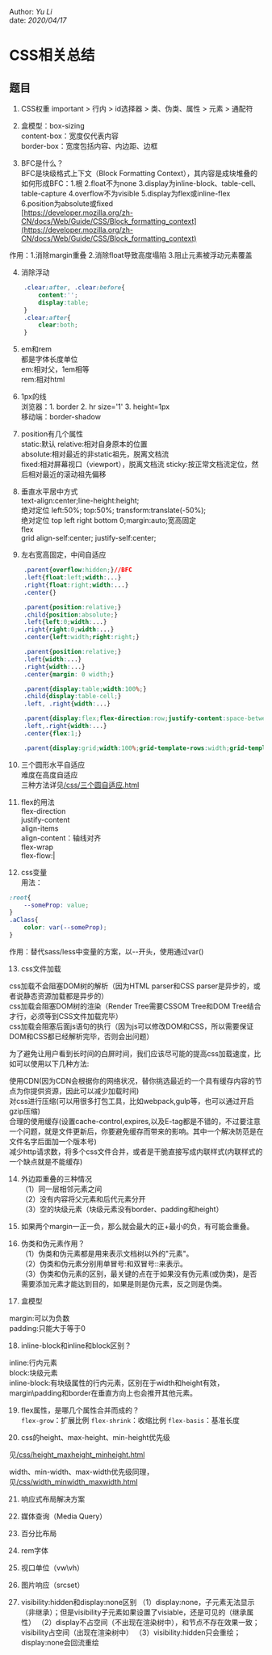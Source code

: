 Author: _Yu Li_  
date: _2020/04/17_

# CSS相关总结

## 题目

1. CSS权重 important > 行内 > id选择器 > 类、伪类、属性 > 元素 > 通配符

2. 盒模型：box-sizing  
content-box：宽度仅代表内容  
border-box：宽度包括内容、内边距、边框  

3. BFC是什么？  
BFC是块级格式上下文（Block Formatting Context），其内容是成块堆叠的  
如何形成BFC：1.根 2.float不为none 3.display为inline-block、table-cell、table-capture 4.overflow不为visible 5.display为flex或inline-flex 6.position为absolute或fixed  
[https://developer.mozilla.org/zh-CN/docs/Web/Guide/CSS/Block_formatting_context](https://developer.mozilla.org/zh-CN/docs/Web/Guide/CSS/Block_formatting_context)

作用：1.消除margin重叠 2.消除float导致高度塌陷 3.阻止元素被浮动元素覆盖

4. 消除浮动

```css
	.clear:after, .clear:before{
		content:'';
		display:table;
	}
	.clear:after{
		clear:both;
	}
```

5. em和rem  
都是字体长度单位  
em:相对父，1em相等  
rem:相对html

6. 1px的线  
浏览器：1. border 2. hr size='1' 3. height=1px  
移动端：border-shadow

7. position有几个属性  
static:默认
relative:相对自身原本的位置  
absolute:相对最近的非static祖先，脱离文档流  
fixed:相对屏幕视口（viewport），脱离文档流
sticky:按正常文档流定位，然后相对最近的滚动祖先偏移

8. 垂直水平居中方式  
text-align:center;line-height:height;  
绝对定位 left:50%; top:50%; transform:translate(-50%);  
绝对定位 top left right bottom 0;margin:auto;宽高固定  
flex  
grid align-self:center; justify-self:center;

9. 左右宽高固定，中间自适应

```css
	.parent{overflow:hidden;}//BFC
	.left{float:left;width:...}
	.right{float:right;width:...}
	.center{}

	.parent{position:relative;}
	.child{position:absolute;}
	.left{left:0;width:...}
	.right{right:0;width:...}
	.center{left:width;right:right;}

	.parent{position:relative;}
	.left{width:...}
	.right{width:...}
	.center{margin: 0 width;}

	.parent{display:table;width:100%;}
	.child{display:table-cell;}
	.left, .right{width:...}

	.parent{display:flex;flex-direction:row;justify-content:space-between;}
	.left,.right{width:...}
	.center{flex:1;}

	.parent{display:grid;width:100%;grid-template-rows:width;grid-template-columns:width auto width;}
```

10. 三个圆形水平自适应  
难度在高度自适应  
三种方法详见<a href="/css/三个圆自适应.html" target="_blank">/css/三个圆自适应.html</a>

11. flex的用法  
flex-direction  
justify-content  
align-items  
align-content：轴线对齐  
flex-wrap  
flex-flow:<direction>|<warp>

12. css变量  
用法：  
```css
:root{
	--someProp: value;
}
.aClass{
	color: var(--someProp);
}
```
作用：替代sass/less中变量的方案，以--开头，使用通过var()

13. css文件加载

css加载不会阻塞DOM树的解析（因为HTML parser和CSS parser是异步的，或者说静态资源加载都是异步的）  
css加载会阻塞DOM树的渲染（Render Tree需要CSSOM Tree和DOM Tree结合才行，必须等到CSS文件加载完毕）  
css加载会阻塞后面js语句的执行（因为js可以修改DOM和CSS，所以需要保证DOM和CSS都已经解析完毕，否则会出问题）  

为了避免让用户看到长时间的白屏时间，我们应该尽可能的提高css加载速度，比如可以使用以下几种方法:  

使用CDN(因为CDN会根据你的网络状况，替你挑选最近的一个具有缓存内容的节点为你提供资源，因此可以减少加载时间)  
对css进行压缩(可以用很多打包工具，比如webpack,gulp等，也可以通过开启gzip压缩)  
合理的使用缓存(设置cache-control,expires,以及E-tag都是不错的，不过要注意一个问题，就是文件更新后，你要避免缓存而带来的影响。其中一个解决防范是在文件名字后面加一个版本号)  
减少http请求数，将多个css文件合并，或者是干脆直接写成内联样式(内联样式的一个缺点就是不能缓存)  

14. 外边距重叠的三种情况  
（1）同一层相邻元素之间  
（2）没有内容将父元素和后代元素分开  
（3）空的块级元素（块级元素没有border、padding和height）  

15. 如果两个margin一正一负，那么就会最大的正+最小的负，有可能会重叠。

16. 伪类和伪元素作用？  
（1）伪类和伪元素都是用来表示文档树以外的"元素"。  
（2）伪类和伪元素分别用单冒号:和双冒号::来表示。  
（3）伪类和伪元素的区别，最关键的点在于如果没有伪元素(或伪类)，是否需要添加元素才能达到目的，如果是则是伪元素，反之则是伪类。

17. 盒模型

margin:可以为负数  
padding:只能大于等于0

18. inline-block和inline和block区别？

inline:行内元素  
block:块级元素  
inline-block:有块级属性的行内元素，区别在于width和height有效，margin\padding和border在垂直方向上也会推开其他元素。

19. flex属性，是哪几个属性合并而成的？  
`flex-grow`：扩展比例
`flex-shrink`：收缩比例
`flex-basis`：基准长度

20. css的height、max-height、min-height优先级

见[/css/height_maxheight_minheight.html](/css/height_maxheight_minheight.html)

width、min-width、max-width优先级同理，见[/css/width_minwidth_maxwidth.html](/css/width_minwidth_maxwidth.html)

21. 响应式布局解决方案

1. 媒体查询（Media Query）
2. 百分比布局
3. rem字体
4. 视口单位（vw\vh）
5. 图片响应（srcset）

22. visibility:hidden和display:none区别
（1）display:none，子元素无法显示（非继承）；但是visibility子元素如果设置了visiable，还是可见的（继承属性）
（2）display不占空间（不出现在渲染树中），和节点不存在效果一致；visibility占空间（出现在渲染树中）
（3）visibility:hidden只会重绘；display:none会回流重绘
